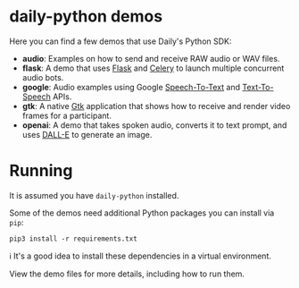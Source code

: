 # daily-python demos

Here you can find a few demos that use Daily's Python SDK:

- **audio**: Examples on how to send and receive RAW audio or WAV files.
- **flask**: A demo that uses [Flask](https://flask.palletsprojects.com/) and [Celery](https://docs.celeryq.dev/) to launch multiple concurrent audio bots.
- **google**: Audio examples using Google [Speech-To-Text](https://cloud.google.com/speech-to-text) and [Text-To-Speech](https://cloud.google.com/text-to-speech) APIs.
- **gtk**: A native [Gtk](https://www.gtk.org/) application that shows how to receive and render video frames for a participant.
- **openai**: A demo that takes spoken audio, converts it to text prompt, and uses [DALL-E](https://openai.com/dall-e) to generate an image.

# Running

It is assumed you have `daily-python` installed.

Some of the demos need additional Python packages you can install via `pip`:

```
pip3 install -r requirements.txt
```

ℹ️ It's a good idea to install these dependencies in a virtual environment.

View the demo files for more details, including how to run them.

